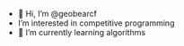 - 👋 Hi, I’m @geobearcf
- I’m interested in competitive programming
- 🌱 I’m currently learning algorithms
<!---
geobearcf/geobearcf is a ✨ special ✨ repository because its `README.md` (this file) appears on your GitHub profile.
You can click the Preview link to take a look at your changes.
--->
